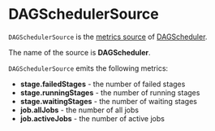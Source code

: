 # DAGSchedulerSource

`DAGSchedulerSource` is the [metrics source](../metrics/Source.md) of [DAGScheduler](DAGScheduler.md#DAGSchedulerSource).

The name of the source is **DAGScheduler**.

`DAGSchedulerSource` emits the following metrics:

* **stage.failedStages** - the number of failed stages
* **stage.runningStages** - the number of running stages
* **stage.waitingStages** - the number of waiting stages
* **job.allJobs** - the number of all jobs
* **job.activeJobs** - the number of active jobs
